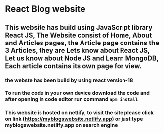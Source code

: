 # React Blog website

## This website has build using JavaScript library React JS, The Website consist of Home, About and Articles pages, the Article page contains the 3 Articles, they are Lets know about React JS, Let us know about Node JS and Learn MongoDB, Each article contains its own page for view.

### the webste has been build by using react version-18

### To run the code in your own device download the code and after opening in code editor run command `npm install`


### This website is hosted on netlify, to visit the site please click on link (https://myblogswebsite.netlify.app) or just type myblogswebsite.netlify.app on search engine




